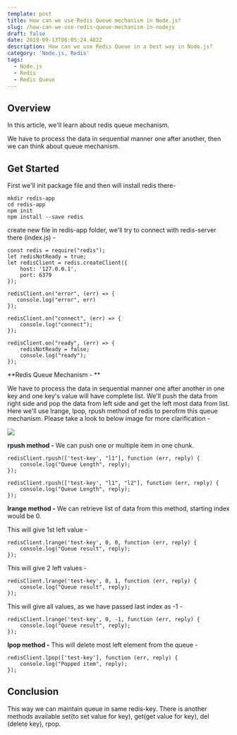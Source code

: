 ```yaml
---
template: post
title: How can we use Redis Queue mechanism in Node.js?
slug: /how-can-we-use-redis-queue-mechanism-in-nodejs
draft: false
date: 2019-09-13T06:05:24.482Z
description: How can we use Redis Queue in a best way in Node.js?
category: 'Node.js, Redis'
tags:
  - Node.js
  - Redis
  - Redis Queue
---
```

## Overview

In this article, we'll learn about redis queue mechanism. 

We have to process the data in sequential manner one after another, then we can think about queue mechanism. 

## Get Started

First we'll init package file and then will install redis there-

```
mkdir redis-app
cd redis-app
npm init
npm install --save redis
```

create new file in redis-app folder, we'll try to connect with redis-server there (index.js) - 

```
const redis = require("redis");
let redisNotReady = true;
let redisClient = redis.createClient({
    host: '127.0.0.1',
    port: 6379
});

redisClient.on("error", (err) => {
   console.log("error", err)
});

redisClient.on("connect", (err) => {
    console.log("connect");
});

redisClient.on("ready", (err) => {
    redisNotReady = false;
    console.log("ready");
});
```

**Redis Queue Mechanism - **

We have to process the data in sequential manner one after another in one key and one key's value will have complete list. We'll push the data from right side and pop the data from left side and get the left most data from list. Here we'll use lrange, lpop, rpush method of redis to perofrm this queue mechanism. Please take a look to below image for more clarification - 

![](/media/untitled-diagram-7-.jpg)

**rpush method -** 
We can push one or multiple item in one chunk.

```
redisClient.rpush(['test-key', "l1"], function (err, reply) {
    console.log("Queue Length", reply);
});
```

```
redisClient.rpush(['test-key', "l1", "l2"], function (err, reply) {
    console.log("Queue Length", reply);
});
```

**lrange method -** 
We can retrieve list of data from this method, starting index would be 0.

This will give 1st left value -

```
redisClient.lrange('test-key', 0, 0, function (err, reply) {
    console.log("Queue result", reply);
});
```

This will give 2 left values -

```
redisClient.lrange('test-key', 0, 1, function (err, reply) {
    console.log("Queue result", reply);
});
```

This will give all values, as we have passed last index as -1 -

```
redisClient.lrange('test-key', 0, -1, function (err, reply) {
    console.log("Queue result", reply);
});
```

**lpop method -** 
This will delete most left element from the queue - 

```
redisClient.lpop(['test-key'], function (err, reply) {
    console.log("Popped item", reply);
});
```

## Conclusion
This way we can maintain queue in same redis-key. There is another methods available set(to set value for key), get(get value for key), del (delete key), rpop. 
